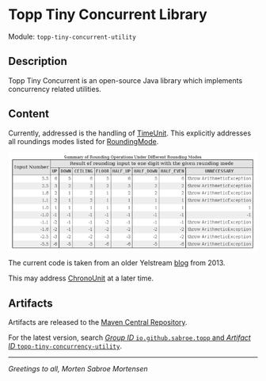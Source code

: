 # Topp Tiny Concurrent Library

Module: `topp-tiny-concurrent-utility`

## Description

Topp Tiny Concurrent is an open-source Java library which implements concurrency related utilities.

## Content

Currently, addressed is the handling of
[TimeUnit](https://docs.oracle.com/en/java/javase/17/docs/api/java.base/java/util/concurrent/TimeUnit.html).
This explicitly addresses all roundings modes listed for 
[RoundingMode](https://docs.oracle.com/en/java/javase/17/docs/api/java.base/java/math/RoundingMode.html).

<img align="left" src="doc/image/SummaryofRoundingOperationsUnderDifferentRoundingModes.png">
<br clear="all">

The current code is taken from an older Yelstream
[blog](http://yelstream.blogspot.com/2013/02/java-timeunit-conversion.html)
from 2013.

This may address
[ChronoUnit](https://docs.oracle.com/en/java/javase/17/docs/api/java.base/java/time/temporal/ChronoUnit.html)
at a later time.

## Artifacts

Artifacts are released to the [Maven Central Repository](https://search.maven.org/).

For the latest version,
search
[_Group ID_ `io.github.sabroe.topp` and _Artifact ID_ `topp-tiny-concurrency-utility`](https://search.maven.org/search?q=g:io.github.sabroe.topp%20AND%20a:topp-tiny-concurrency-utility).

---

_Greetings to all, Morten Sabroe Mortensen_

